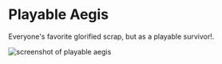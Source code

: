 # Playable Aegis
Everyone's favorite glorified scrap, but as a playable survivor!.

![screenshot of playable aegis][def]

[def]: https://cdn.discordapp.com/attachments/959133036815978498/1072332112587403344/074443-screenshot.png "playable aegis"